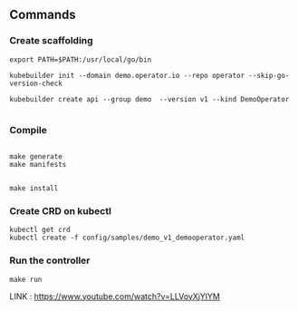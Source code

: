 ## Commands


### Create scaffolding

```shell
export PATH=$PATH:/usr/local/go/bin

kubebuilder init --domain demo.operator.io --repo operator --skip-go-version-check

kubebuilder create api --group demo  --version v1 --kind DemoOperator


```

### Compile
```

make generate
make manifests


make install

```

### Create CRD on kubectl
```
kubectl get crd
kubectl create -f config/samples/demo_v1_demooperator.yaml
```


### Run the controller
```
make run

```


LINK : https://www.youtube.com/watch?v=LLVoyXjYlYM